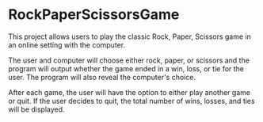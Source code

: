 # RockPaperScissorsGame

This project allows users to play the classic Rock, Paper, Scissors game in an online setting with the computer.

The user and computer will choose either rock, paper, or scissors
and the program will output whether the game ended in a win, loss, or tie for the user.
The program will also reveal the computer's choice.

After each game, the user will have the option to either play another game or quit.
If the user decides to quit, the total number of wins, losses, and ties will be displayed.

